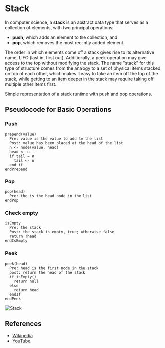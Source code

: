 # Stack

In computer science, a **stack** is an abstract data type that serves 
as a collection of elements, with two principal operations:

* **push**, which adds an element to the collection, and
* **pop**, which removes the most recently added element.

The order in which elements come off a stack gives rise to its 
alternative name, LIFO (last in, first out). Additionally, a 
peek operation may give access to the top without modifying 
the stack. The name "stack" for this type of structure comes 
from the analogy to a set of physical items stacked on top of 
each other, which makes it easy to take an item off the top 
of the stack, while getting to an item deeper in the stack 
may require taking off multiple other items first.

Simple representation of a stack runtime with push and pop operations.


## Pseudocode for Basic Operations

### Push

```text
prepend(value)
  Pre: value is the value to add to the list
  Post: value has been placed at the head of the list
  n <- node(value, head)
  head <- n
  if tail = ø
    tail <- n
  end if
endPrepend
```

### Pop

```text
pop(head)
  Pre: the is the head node in the list
endPop
```

### Check empty

```text
isEmpty
  Pre: the stack
  Post: the stack is empty, true; otherwise false
  return !head
endIsEmpty
```

### Peek

```text
peek(head)
  Pre: head is the first node in the stack
  post: return the head of the stack
  if isEmpty()
    return null
  else
    return head
  endIf
endPeek
```

![Stack](https://upload.wikimedia.org/wikipedia/commons/b/b4/Lifo_stack.png)

## References

- [Wikipedia](https://en.wikipedia.org/wiki/Stack_(abstract_data_type))
- [YouTube](https://www.youtube.com/watch?v=wjI1WNcIntg&list=PLLXdhg_r2hKA7DPDsunoDZ-Z769jWn4R8&index=3&)
